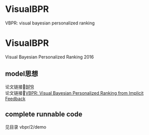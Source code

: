 # VisualBPR
VBPR: visual bayesian personalized ranking
# VisualBPR
Visual Bayesian Personalized Ranking 2016
## model思想
论文链接📖[BPR](https://arxiv.org/pdf/1205.2618)  
论文链接📖[VBPR: Visual Bayesian Personalized Ranking from Implicit Feedback](https://www.aaai.org/ocs/index.php/AAAI/AAAI16/paper/download/11914/11576)

## complete runnable code
见目录 vbpr/2/demo



